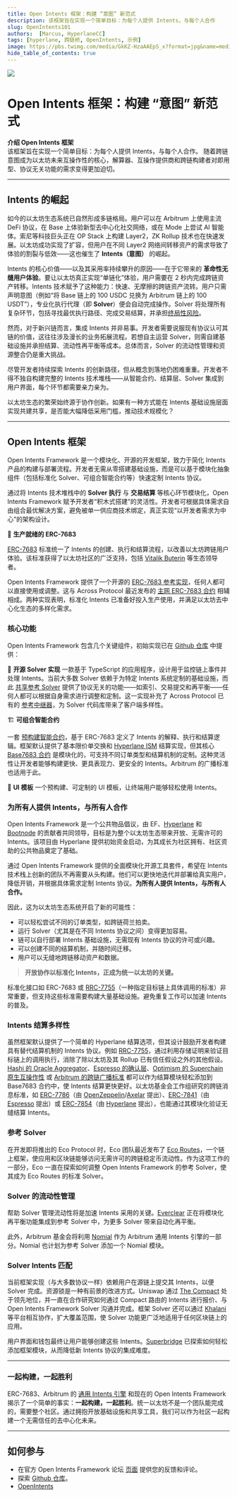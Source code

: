 ```yaml
---
title: Open Intents 框架：构建 “意图” 新范式
description: 该框架旨在实现一个简单目标：为每个人提供 Intents，与每个人合作
slug: OpenIntents101
authors:  [Marcus, HyperlaneCC]
tags: [hyperlane, 跨链桥, OpenIntents, 示例]
image: https://pbs.twimg.com/media/GkKZ-HzaAAEpS_x?format=jpg&name=medium
hide_table_of_contents: true
---
```


![](https://pbs.twimg.com/media/GkKZ-HzaAAEpS_x?format=jpg&name=medium) 

# Open Intents 框架：构建 “意图” 新范式

**介绍 Open Intents 框架**  
该框架旨在实现一个简单目标：为每个人提供 Intents，与每个人合作。
随着跨链意图成为以太坊未来互操作性的核心，解算器、互操作提供商和跨链构建者对即用型、协议无关功能的需求变得更加迫切。

---

## Intents 的崛起

如今的以太坊生态系统已自然形成多链格局。用户可以在 Arbitrum 上使用主流 DeFi 协议，在 Base 上体验新型去中心化社交网络，或在 Mode 上尝试 AI 智能体。索尼等科技巨头正在 OP Stack 上构建 Layer2，ZK Rollup 技术也在快速发展。以太坊成功实现了扩容，但用户在不同 Layer2 网络间转移资产的需求导致了体验的割裂与低效——这也催生了 **Intents（意图）** 的崛起。

Intents 的核心价值——以及其采用率持续攀升的原因——在于它带来的 **革命性无缝用户体验**。要让以太坊真正实现“单链化”体验，用户需要在 2 秒内完成跨链资产转移。Intents 技术赋予了这种能力：快速、无摩擦的跨链资产流转。用户只需声明意图（例如“将 Base 链上的 100 USDC 兑换为 Arbitrum 链上的 100 USDT”），专业化执行代理（即 **Solver**）便会自动完成操作。Solver 将处理所有复杂环节，包括寻找最优执行路径、完成交易结算，并承担[终局性风险](https://medium.com/across-protocol/dodging-the-finality-bullet-a-guide-to-finality-risk-7a1eef00271a#:~:text=Finality%20risk%20is%2C%20therefore%2C%20the,on%20the%20network%20(exploits).)。

然而，对于新兴链而言，集成 Intents 并非易事。开发者需要说服现有协议认可其链的价值，这往往涉及漫长的业务拓展流程。若想自主运营 Solver，则需自建基础设施并承担结算、流动性再平衡等成本。总体而言，Solver 的流动性管理和资源整合仍是重大挑战。

尽管开发者持续探索 Intents 的创新路径，但从概念到落地仍困难重重。开发者不得不独自构建完整的 Intents 技术堆栈——从智能合约、结算层、Solver 集成到用户界面，每个环节都需要亲力亲为。

以太坊生态的繁荣始终源于协作创新。如果有一种方式能在 Intents 基础设施层面实现共建共享，是否能大幅降低采用门槛，推动技术规模化？

---
<!-- truncate -->
## Open Intents 框架

Open Intents Framework 是一个模块化、开源的开发框架，致力于简化 Intents 产品的构建与部署流程。开发者无需从零搭建基础设施，而是可以基于模块化抽象组件（包括标准化 Solver、可组合智能合约等）快速定制 Intents 协议。

通过将 Intents 技术堆栈中的 **Solver 执行** 与 **交易结算** 等核心环节模块化，Open Intents Framework 赋予开发者“积木式搭建”的灵活性。开发者可根据具体需求自由组合最优解决方案，避免被单一供应商技术绑定，真正实现“以开发者需求为中心”的架构设计。

🔑 **生产就绪的 ERC-7683**

[ERC-7683](https://www.erc7683.org/) 标准统一了 Intents 的创建、执行和结算流程，以改善以太坊跨链用户体验。该标准获得了以太坊社区的广泛支持，包括 [Vitalik Buterin](https://x.com/AcrossProtocol/status/1819719966318309682) 等生态领导者。

Open Intents Framework 提供了一个开源的 [ERC-7683 参考实现](https://github.com/BootNodeDev/intents-framework/tree/main/solidity#erc7683-reference-implementation)，任何人都可以直接使用或调整。这与 Across Protocol 最近发布的 [主网 ERC-7683 合约](https://docs.across.to/use-cases/erc-7683-in-production) 相辅相成。两种实现表明，标准化 Intents 已准备好投入生产使用，并满足以太坊去中心化生态的多样化需求。

### 核心功能

Open Intents Framework 包含几个关键组件，初始实现已在 [Github 仓库](https://github.com/BootNodeDev/intents-framework) 中提供：

📖 **开源 Solver 实现** 
一款基于 TypeScript 的应用程序，设计用于监控链上事件并处理 Intents。当前大多数 Solver 依赖于为特定 Intents 系统定制的基础设施，而此 [共享参考 Solver](https://github.com/BootNodeDev/intents-framework/tree/main/typescript/solver) 提供了协议无关的功能——如索引、交易提交和再平衡——任何人都可以根据自身需求进行调整和定制。这一实现补充了 Across Protocol 已有的 [参考中继器](https://docs.across.to/relayers/running-a-relayer)，为 Solver 代码库带来了客户端多样性。

🏗️ **可组合智能合约**  

一套 [预构建智能合约](https://github.com/BootNodeDev/intents-framework/tree/main/solidity)，基于 ERC-7683 定义了 Intents 的解释、执行和结算逻辑。框架默认提供了基本限价单交换和 [Hyperlane ISM](https://docs.hyperlane.xyz/docs/protocol/ISM/modular-security) 结算实现，但其核心 [Base7683 合约](https://github.com/BootNodeDev/intents-framework/blob/main/solidity/src/Base7683.sol) 是模块化的，可支持不同订单类型和结算机制的定制。这种灵活性让开发者能够构建更快、更具表现力、更安全的 Intents。Arbitrum 的广播标准也适用于此。

🎨 **UI 模板** 
一个预构建、可定制的 UI 模板，让终端用户能够轻松使用 Intents。

### 为所有人提供 Intents，与所有人合作

Open Intents Framework 是一个公共物品倡议，由 EF、[Hyperlane](https://hyperlane.xyz/) 和 [Bootnode](https://www.bootnode.dev/) 的贡献者共同领导，目标是为整个以太坊生态带来开放、无需许可的 Intents。该项目由 Hyperlane 提供初始资金启动，为其成长为社区拥有、社区资助的公共物品奠定了基础。

通过 Open Intents Framework 提供的全面模块化开源工具套件，希望在 Intents 技术栈上创新的团队不再需要从头构建。他们可以更快地迭代并部署给真实用户，降低开销，并根据具体需求定制 Intents 协议。**为所有人提供 Intents，与所有人合作。**

因此，这为以太坊生态系统开启了新的可能性：

- 可以轻松尝试不同的订单类型，如跨链荷兰拍卖。
- 运行 Solver（尤其是在不同 Intents 协议之间）变得更加容易。
- 链可以自行部署 Intents 基础设施，无需现有 Intents 协议的许可或兴趣。
- 可以创建不同的结算机制，并随时间迁移。
- 用户可以无缝地跨链移动资产和数据。

> **开放协作以标准化 Intents，正成为统一以太坊的关键。**

标准化接口如 ERC-7683 或 [RRC-7755](https://github.com/base/RRC-7755-poc)（一种指定目标链上具体调用的标准）非常重要，但支持这些标准需要构建大量基础设施。避免重复工作可以加速 Intents 的普及。

### Intents 结算多样性

虽然框架默认提供了一个简单的 Hyperlane 结算选项，但其设计鼓励开发者构建具有替代结算机制的 Intents 协议。例如 [RRC-7755](https://github.com/base/RRC-7755-poc)，通过利用存储证明来验证目标链上的调用执行，消除了除以太坊及其 Rollup 已有信任假设之外的其他假设。[Hashi 的 Oracle Aggregator](https://crosschain-alliance.gitbook.io/hashi)、[Espresso 的确认层](https://www.espressosys.com/)、[Optimism 的 Superchain 原生互操作性](https://docs.optimism.io/superchain/superchain-explainer) 或 [Arbitrum 的跨链广播标准](https://medium.com/offchainlabs/bringing-interoperability-to-arbitrum-and-ethereum-ba97ea99d9ff) 都可以作为结算模块轻松添加到 Base7683 合约中，使 Intents 结算更快更好。以太坊基金会工作组研究的跨链消息标准，如 [ERC-7786](https://github.com/ethereum/ERCs/pull/673)（由 [OpenZeppelin](https://www.openzeppelin.com/)/[Axelar](https://www.axelar.network/) 提出）、[ERC-7841](https://github.com/ethereum/ERCs/pull/766)（由 [Espresso](https://www.espressosys.com/) 提出）或 [ERC-7854](https://github.com/ethereum/ERCs/pull/817)（由 [Hyperlane](https://hyperlane.xyz/) 提出），也能通过其模块化验证无缝结算 Intents。

### 参考 Solver

在开发即将推出的 Eco Protocol 时，Eco 团队最近发布了 [Eco Routes](https://eco.com/blog/eco-launches-routes-in-beta/)，一个链上框架，使应用和区块链能够访问无需许可的跨链稳定币流动性。作为这项工作的一部分，Eco 一直在探索如何调整 Open Intents Framework 的参考 Solver，使其成为 Eco Routes 的标准 Solver。

### Solver 的流动性管理

帮助 Solver 管理流动性将是加速 Intents 采用的关键。[Everclear](https://www.everclear.org/) 正在将模块化再平衡功能集成到参考 Solver 中，为更多 Solver 带来自动化再平衡。

此外，Arbitrum 基金会将利用 [Nomial](https://nomial.io/) 作为 Arbitrum 通用 Intents 引擎的一部分。Nomial 也计划为参考 Solver 添加一个 Nomial 模块。

### Solver Intents 匹配

当前框架实现（与大多数协议一样）依赖用户在源链上提交其 Intents，以便 Solver 完成。资源锁是一种有前景的改进方式。Uniswap 通过 [The Compact](https://github.com/Uniswap/the-compact/) 处于领先地位，并一直在合作研究如何通过 Compact 路由的 Intents 进行报价、与 Open Intents Framework Solver 沟通并完成。框架 Solver 还可以通过 [Khalani](https://khalani.network/) 等平台相互协作，扩大覆盖范围，使 Solver 功能更广泛地适用于任何区块链上的应用。

用户界面和钱包最终让用户能够创建这些 Intents。[Superbridge](https://superbridge.app/) 已探索如何轻松添加框架模块，从而降低新 Intents 协议的集成难度。

---

### 一起构建，一起胜利

ERC-7683、Arbitrum 的 [通用 Intents 引擎](https://medium.com/offchainlabs/bringing-interoperability-to-arbitrum-and-ethereum-ba97ea99d9ff) 和现在的 Open Intents Framework 揭示了一个简单的事实：**一起构建，一起胜利**。统一以太坊不是一个团队能完成的，需要整个社区。通过拥抱开放基础设施和共享工具，我们可以作为社区一起构建一个无需信任的去中心化未来。

---

## 如何参与

- 在官方 Open Intents Framework 论坛 [页面](https://github.com/BootNodeDev/intents-framework/discussions/89) 提供您的反馈和评论。
- 探索 [Github 仓库](https://github.com/BootNodeDev/intents-framework/tree/main)。
- [OpenIntents](https://www.openintents.xyz/#1976d35200d68051bfe5f0bdb3ced9bc)
